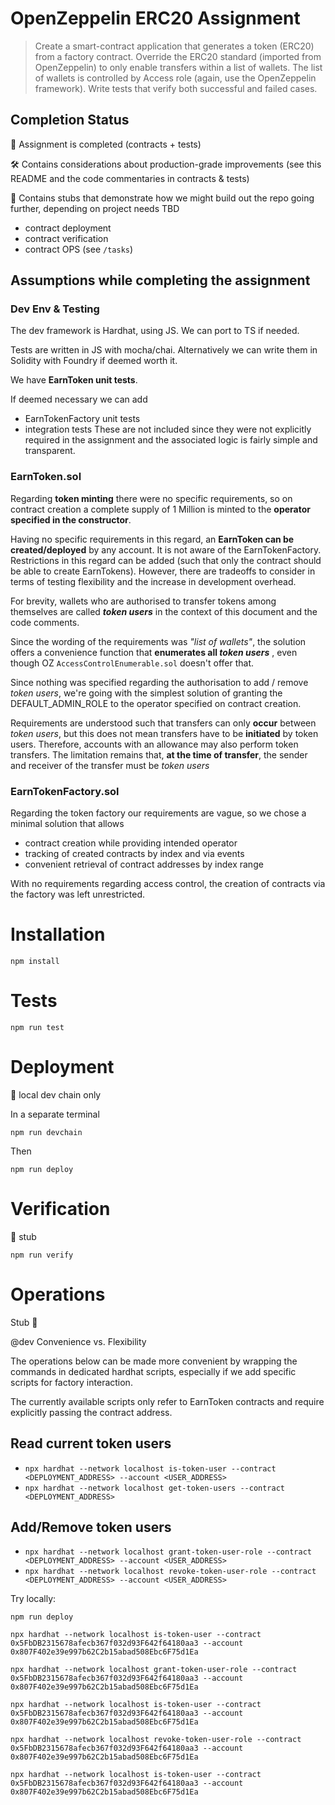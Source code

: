 # OpenZeppelin ERC20 Assignment

> Create a smart-contract application that generates a token (ERC20) from a factory contract. Override the ERC20 standard (imported from OpenZeppelin) to only enable transfers within a list of wallets. The list of wallets is controlled by Access role (again, use the OpenZeppelin framework). Write tests that verify both successful and failed cases.

## Completion Status

🏁 Assignment is completed (contracts + tests)

🛠 Contains considerations about production-grade improvements (see this README and the code commentaries in contracts & tests)

🚧 Contains stubs that demonstrate how we might build out the repo going further, depending on project needs TBD
  - contract deployment
  - contract verification
  - contract OPS (see `/tasks`)

## Assumptions while completing the assignment

### Dev Env & Testing

The dev framework is Hardhat, using JS. We can port to TS if needed.

Tests are written in JS with mocha/chai. Alternatively we can write them in Solidity with Foundry if deemed worth it.

We have **EarnToken unit tests**.

If deemed necessary we can add
- EarnTokenFactory unit tests
- integration tests
These are not included since they were not explicitly required in the assignment and the associated logic is fairly simple and transparent.

### EarnToken.sol

Regarding **token minting** there were no specific requirements, so on contract creation a complete supply of 1 Million is minted to the **operator specified in the constructor**.

Having no specific requirements in this regard, an **EarnToken can be created/deployed** by any account. It is not aware of the EarnTokenFactory. Restrictions in this regard can be added (such that only the contract should be able to create EarnTokens). However, there are tradeoffs to consider in terms of testing flexibility and the increase in development overhead.

For brevity, wallets who are authorised to transfer tokens among themselves are called ***token users*** in the context of this document and the code comments.

Since the wording of the requirements was *"list of wallets"*, the solution offers a convenience function that **enumerates all *token users*** , even though OZ `AccessControlEnumerable.sol` doesn't offer that.

Since nothing was specified regarding the authorisation to add / remove *token users*, we're going with the simplest solution of granting the DEFAULT_ADMIN_ROLE to the operator specified on contract creation.

Requirements are understood such that transfers can only **occur** between *token users*, but this does not mean transfers have to be **initiated** by token users. Therefore, accounts with an allowance may also perform token transfers. The limitation remains that, **at the time of transfer**, the sender and receiver of the transfer must be *token users*

### EarnTokenFactory.sol

Regarding the token factory our requirements are vague, so we chose a minimal solution that allows 
- contract creation while providing intended operator
- tracking of created contracts by index and via events
- convenient retrieval of contract addresses by index range

With no requirements regarding access control, the creation of contracts via the factory was left unrestricted.

# Installation

`npm install`

# Tests

`npm run test`

# Deployment

🚧 local dev chain only

In a separate terminal

`npm run devchain`

Then

`npm run deploy`

# Verification 

🚧 stub

`npm run verify`

# Operations

Stub 🚧 

@dev Convenience vs. Flexibility

The operations below can be made more convenient by wrapping the commands in dedicated hardhat scripts, especially if we add specific scripts for factory interaction.

The currently available scripts only refer to EarnToken contracts and require explicitly passing the contract address.

## Read current token users

  - `npx hardhat --network localhost is-token-user --contract <DEPLOYMENT_ADDRESS> --account <USER_ADDRESS>`
  - `npx hardhat --network localhost get-token-users --contract <DEPLOYMENT_ADDRESS>`
  
## Add/Remove token users 
  
  - `npx hardhat --network localhost grant-token-user-role --contract <DEPLOYMENT_ADDRESS> --account <USER_ADDRESS>`
  - `npx hardhat --network localhost revoke-token-user-role --contract <DEPLOYMENT_ADDRESS> --account <USER_ADDRESS>`

Try locally:

```
npm run deploy

npx hardhat --network localhost is-token-user --contract 0x5FbDB2315678afecb367f032d93F642f64180aa3 --account 0x807F402e39e997b62C2b15abad508Ebc6F75d1Ea

npx hardhat --network localhost grant-token-user-role --contract 0x5FbDB2315678afecb367f032d93F642f64180aa3 --account 0x807F402e39e997b62C2b15abad508Ebc6F75d1Ea

npx hardhat --network localhost is-token-user --contract 0x5FbDB2315678afecb367f032d93F642f64180aa3 --account 0x807F402e39e997b62C2b15abad508Ebc6F75d1Ea

npx hardhat --network localhost revoke-token-user-role --contract 0x5FbDB2315678afecb367f032d93F642f64180aa3 --account 0x807F402e39e997b62C2b15abad508Ebc6F75d1Ea

npx hardhat --network localhost is-token-user --contract 0x5FbDB2315678afecb367f032d93F642f64180aa3 --account 0x807F402e39e997b62C2b15abad508Ebc6F75d1Ea

```






